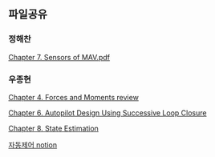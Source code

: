 ## 파일공유

### 정해찬
[Chapter 7. Sensors of MAV.pdf](https://github.com/CAU-AISL/Docs/files/12225619/Chapter.7.Sensors.of.MAV.pdf)



### 우종현
[Chapter 4. Forces and Moments review](https://github.com/CAU-AISL/Database/blob/main/%EB%B9%84%ED%96%89%EB%8F%99%EC%97%AD%ED%95%99%20%EA%B3%B5%EC%9C%A0%20%ED%8C%8C%EC%9D%BC/Chap%204.%20Forces%20and%20Moments.pdf)

[Chapter 6. Autopilot Design Using Successive Loop Closure](https://github.com/CAU-AISL/Database/blob/main/%EB%B9%84%ED%96%89%EB%8F%99%EC%97%AD%ED%95%99%20%EA%B3%B5%EC%9C%A0%20%ED%8C%8C%EC%9D%BC/Chap%206.%20Autopilot%20Design%20Using%20Successive%20Loop%20Closure.pdf)

[Chapter 8. State Estimation]()

[자동제어 notion](https://wdtt04.notion.site/3f63d372acc14361a4e44fa0829a1522?pvs=4)
